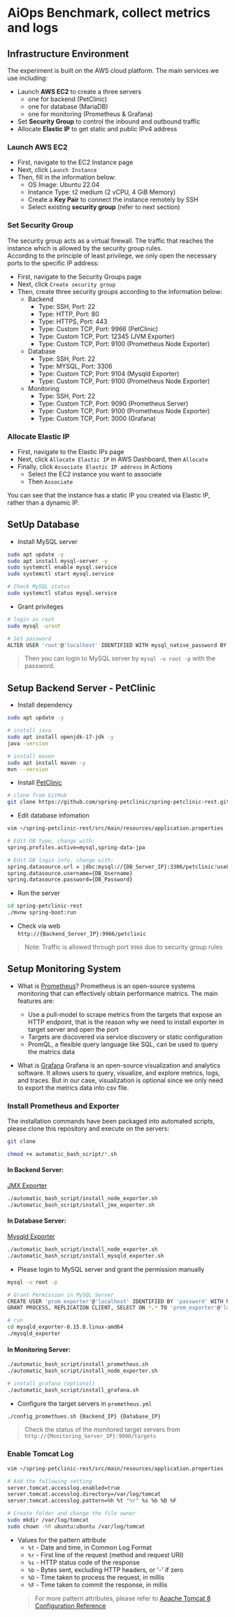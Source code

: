 # AiOps Benchmark, collect metrics and logs

## Infrastructure Environment
The experiment is built on the AWS cloud platform. The main services we use including:
- Launch **AWS EC2** to create a three servers
    - one for backend (PetClinic)
    - one for database (MariaDB)
    - one for monitoring (Prometheus & Grafana)
- Set **Security Group** to control the inbound and outbound traffic
- Allocate **Elastic IP** to get static and public IPv4 address

### Launch AWS EC2
- First, navigate to the EC2 Instance page 
- Next, click `Launch Instance`
- Then, fill in the information below:
    - OS Image: Ubuntu 22.04
    - Instance Type: t2 medium (2 vCPU, 4 GiB Memory)
    - Create a **Key Pair** to connect the instance remotely by SSH
    - Select existing **security group** (refer to next section)

### Set Security Group
The security group acts as a virtual firewall. The traffic that reaches the instance which is allowed by the security group rules.  
According to the principle of least privilege, we only open the necessary ports to the specific IP address:

- First, navigate to the Security Groups page 
- Next, click `Create security group`
- Then, create three security groups according to the information below:
    - Backend
        - Type: SSH, Port: 22
        - Type: HTTP, Port: 80
        - Type: HTTPS, Port: 443
        - Type: Custom TCP, Port: 9966 (PetClinic)
        - Type: Custom TCP, Port: 12345 (JVM Exporter)
        - Type: Custom TCP, Port: 9100 (Prometheus Node Exporter)
    - Database
        - Type: SSH, Port: 22
        - Type: MYSQL, Port: 3306
        - Type: Custom TCP, Port: 9104 (Mysqld Exporter)
        - Type: Custom TCP, Port: 9100 (Prometheus Node Exporter)
    - Monitoring
        - Type: SSH, Port: 22
        - Type: Custom TCP, Port: 9090 (Prometheus Server)
        - Type: Custom TCP, Port: 9100 (Prometheus Node Exporter)
        - Type: Custom TCP, Port: 3000 (Grafana)

### Allocate Elastic IP
- First, navigate to the Elastic IPs page 
- Next, click `Allocate Elastic IP` in AWS Dashboard, then `Allocate`
- Finally, click `Associate Elastic IP address` in Actions
    - Select the EC2 instance you want to associate
    - Then `Associate`

You can see that the instance has a static IP you created via Elastic IP, rather than a dynamic IP.

## SetUp Database
- Install MySQL server
```bash
sudo apt update -y
sudo apt install mysql-server -y
sudo systemctl enable mysql.service
sudo systemctl start mysql.service

# Check MySQL status
sudo systemctl status mysql.service
```
- Grant privileges
```Bash
# login as root
sudo mysql -uroot

# Set password
ALTER USER 'root'@'localhost' IDENTIFIED WITH mysql_native_password BY 'password';
```

> Then you can login to MySQL server by `mysql -u root -p` with the password.

## Setup Backend Server - PetClinic
- Install dependency
```bash
sudo apt update -y

# install java
sudo apt install openjdk-17-jdk -y
java -version

# install maven
sudo apt install maven -y
mvn --version
```
- Install [PetClinic]((https://github.com/spring-petclinic/spring-petclinic-rest))  
```bash
# clone from GitHub
git clone https://github.com/spring-petclinic/spring-petclinic-rest.git
```
- Edit database infomation
```bash
vim ~/spring-petclinic-rest/src/main/resources/application.properties

# Edit DB type, change with:
spring.profiles.active=mysql,spring-data-jpa

# Edit DB login info, change with:
spring.datasource.url = jdbc:mysql://{DB_Server_IP}:3306/petclinic?useUnicode=true
spring.datasource.username={DB_Username}
spring.datasource.password={DB_Password}
```
- Run the server
```bash
cd spring-petclinic-rest
./mvnw spring-boot:run
```
- Check via web  
`http://{Backend_Server_IP}:9966/petclinic`
> Note: Traffic is allowed through port `9966` due to security group rules

## Setup Monitoring System
- What is [Prometheus](https://prometheus.io/docs/introduction/overview/)?
  Prometheus is an open-source systems monitoring that can effectively obtain performance matrics. The main features are:
  - Use a pull-model to scrape metrics from the targets that expose an HTTP endpoint, that is the reason why we need to install exporter in target server and open the port
  - Targets are discovered via service discovery or static configuration
  - PromQL, a flexible query language like SQL, can be used to query the matrics data

- What is [Grafana](https://grafana.com/docs/grafana/latest/fundamentals/)
  Grafana is an open-source visualization and analytics software. It allows users to query, visualize, and explore metrics, logs, and traces. But in our case, visualization is optional since we only need to export the metrics data into csv file.

### Install Prometheus and Exporter
The installation commands have been packaged into automated scripts, please clone this repository and execute on the servers:
```bash
git clone 

chmod +x automatic_bash_script/*.sh
```

#### In Backend Server:
[JMX Exporter](https://github.com/prometheus/jmx_exporter)
```bash
./automatic_bash_script/install_node_exporter.sh
./automatic_bash_script/install_jmx_exporter.sh
```

#### In Database Server:
[Mysqld Exporter](https://github.com/prometheus/mysqld_exporter)
```bash
./automatic_bash_script/install_node_exporter.sh
./automatic_bash_script/install_mysqld_exporter.sh
```
- Please login to MySQL server and grant the permission manually
```bash
mysql -u root -p

# Grant Permission in MySQL Server
CREATE USER 'prom_exporter'@'localhost' IDENTIFIED BY 'password' WITH MAX_USER_CONNECTIONS 3;
GRANT PROCESS, REPLICATION CLIENT, SELECT ON *.* TO 'prom_exporter'@'localhost';

# run
cd mysqld_exporter-0.15.0.linux-amd64
./mysqld_exporter
```

#### In Monitoring Server:
```bash
./automatic_bash_script/install_prometheus.sh
./automatic_bash_script/install_node_exporter.sh

# install grafana (optional)
./automatic_bash_script/install_grafana.sh
```
- Configure the target servers in `prometheus.yml`
```bash
./config_promethues.sh {Backend_IP} {Database_IP}
```
> Check the status of the monitored target servers from `http://{Monitoring_Server_IP}:9090/targets`

### Enable Tomcat Log
```bash
vim ~/spring-petclinic-rest/src/main/resources/application.properties

# Add the following setting
server.tomcat.accesslog.enabled=true
server.tomcat.accesslog.directory=/var/log/tomcat
server.tomcat.accesslog.pattern=%h %t "%r" %s %b %D %F

# Create folder and change the file owner
sudo mkdir /var/log/tomcat
sudo chown -hR ubuntu:ubuntu /var/log/tomcat
```
- Values for the pattern attribute
  - `%t` - Date and time, in Common Log Format
  - `%r` - First line of the request (method and request URI)
  - `%s` - HTTP status code of the response
  - `%b` - Bytes sent, excluding HTTP headers, or '-' if zero
  - `%D` - Time taken to process the request, in millis
  - `%F` - Time taken to commit the response, in millis
  > For more pattern attributes, please refer to [Apache Tomcat 8 Configuration Reference](https://tomcat.apache.org/tomcat-8.0-doc/config/valve.html)
